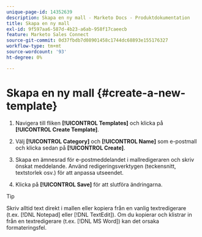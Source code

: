 ```yaml
---
unique-page-id: 14352639
description: Skapa en ny mall - Marketo Docs - Produktdokumentation
title: Skapa en ny mall
exl-id: 9f597aa6-587d-4b23-a6ab-958f17caeecb
feature: Marketo Sales Connect
source-git-commit: 0d37fbdb7d08901458c1744dc68893e155176327
workflow-type: tm+mt
source-wordcount: '93'
ht-degree: 0%

---
```


# Skapa en ny mall {#create-a-new-template}

1. Navigera till fliken **[!UICONTROL Templates]** och klicka på **[!UICONTROL Create Template]**.

1. Välj **[!UICONTROL Category]** och **[!UICONTROL Name]** som e-postmall och klicka sedan på **[!UICONTROL Create]**.

1. Skapa en ämnesrad för e-postmeddelandet i mallredigeraren och skriv önskat meddelande. Använd redigeringsverktygen (teckensnitt, textstorlek osv.) för att anpassa utseendet.

1. Klicka på **[!UICONTROL Save]** för att slutföra ändringarna.

>[!TIP]
>
>Skriv alltid text direkt i mallen eller kopiera från en vanlig textredigerare (t.ex. [!DNL Notepad] eller [!DNL TextEdit]). Om du kopierar och klistrar in från en textredigerare (t.ex. [!DNL MS Word]) kan det orsaka formateringsfel.
